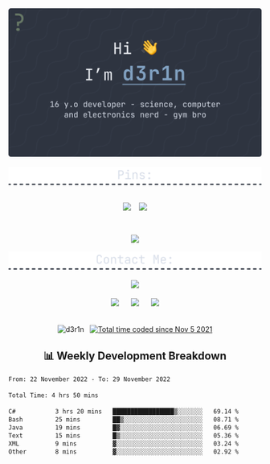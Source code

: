 <div align=center>
  <img src="./Banner.png" width=900/>
  <br /> <br />
  
  <img src="./div-pins.png" width=800/>
  <br /><br />
  
  <a href="https://github.com/d3r1n/dotman"><img src="https://github-readme-stats.vercel.app/api/pin/?username=d3r1n&repo=dotman&border_radius=5&theme=nord&hide_border=true"></a>
  &nbsp;&nbsp;
  <a href="https://github.com/d3r1n/brainsuck"><img src="https://github-readme-stats.vercel.app/api/pin/?username=d3r1n&repo=brainsuck&border_radius=5&theme=nord&hide_border=true"></a>
  
  <br />
  
  <a href="https://github.com/d3r1n/Rust-CHIP-8"><img src="https://github-readme-stats.vercel.app/api/pin/?username=d3r1n&repo=Rust-CHIP-8&border_radius=5&theme=nord&hide_border=true"></a>
  <br />
  
  <img src="./contact-div.png" width=800/>
  <br /><br />
  <a href="https://discord.com/users/704758931343278162"><img src="https://lanyard-profile-readme.vercel.app/api/704758931343278162?borderRadius=5px&bg=2E3440&theme=dark"></a>
  <br /><br />
  <a href="https://linkedin.com/in/d3r1n"><img src="https://cdn-icons-png.flaticon.com/512/174/174857.png" width=50 /></a>
  &nbsp;&nbsp;&nbsp;&nbsp;
  <a href="https://open.spotify.com/user/derin9999"><img src="https://upload.wikimedia.org/wikipedia/commons/1/19/Spotify_logo_without_text.svg" width=50/></a>
  &nbsp;&nbsp;&nbsp;&nbsp;
  <a href="mailto:derinondereren@gmail.com"><img src="https://mailmeteor.com/logos/assets/PNG/Gmail_Logo_256px.png" width=50/></a>
  <br /><br /><br/>
  <img src="https://komarev.com/ghpvc/?username=d3r1n&label=Profile%20views&color=5E81AC&style=flat-square" alt="d3r1n" />
  &nbsp;
  <a href="https://wakatime.com/@5f971379-ccd6-465f-a0e1-6dfd0ade5512"><img src="https://wakatime.com/badge/user/5f971379-ccd6-465f-a0e1-6dfd0ade5512.svg?style=flat-square" alt="Total time coded since Nov 5 2021" /></a>
</div>

<h2 align=center>📊 Weekly Development Breakdown</h2>

<!--START_SECTION:waka-->

```text
From: 22 November 2022 - To: 29 November 2022

Total Time: 4 hrs 50 mins

C#           3 hrs 20 mins   █████████████████▒░░░░░░░   69.14 %
Bash         25 mins         ██▒░░░░░░░░░░░░░░░░░░░░░░   08.71 %
Java         19 mins         █▓░░░░░░░░░░░░░░░░░░░░░░░   06.69 %
Text         15 mins         █▒░░░░░░░░░░░░░░░░░░░░░░░   05.36 %
XML          9 mins          ▓░░░░░░░░░░░░░░░░░░░░░░░░   03.24 %
Other        8 mins          ▓░░░░░░░░░░░░░░░░░░░░░░░░   02.92 %
```

<!--END_SECTION:waka-->
